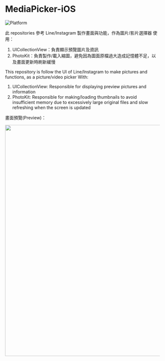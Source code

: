 # MediaPicker-iOS

![Platform](https://img.shields.io/badge/Platform-iOS-red)

此 repositories 參考 Line/Instagram 製作畫面與功能，作為圖片/影片選擇器
使用：
1. UICollectionView：負責顯示預覽圖片及資訊
2. PhotoKit：負責製作/載入縮圖，避免因為圖面原檔過大造成記憶體不足，以及畫面更新時刷新緩慢

This repository is follow the UI of Line/Instagram to make pictures and functions, as a picture/video picker
With:
1. UICollectionView: Responsible for displaying preview pictures and information
2. PhotoKit: Responsible for making/loading thumbnails to avoid insufficient memory due to excessively large original files and slow refreshing when the screen is updated

畫面預覽(Preview)：

<img src="app/ScreenShot/SimulatorScreenShot-2021-02-22.png" width="750"/>
